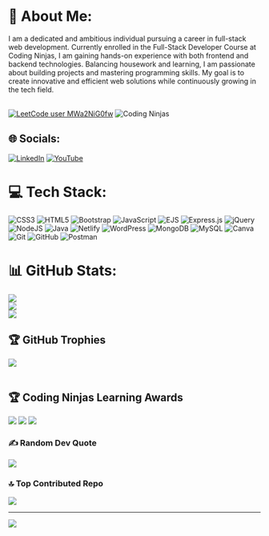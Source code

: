 <!--start of the code-->
# 💫 About Me:
I am a dedicated and ambitious individual pursuing a career in full-stack web development. Currently enrolled in the Full-Stack Developer Course at Coding Ninjas, I am gaining hands-on experience with both frontend and backend technologies. Balancing housework and learning, I am passionate about building projects and mastering programming skills. My goal is to create innovative and efficient web solutions while continuously growing in the tech field.<br><br>


[![LeetCode user MWa2NiG0fw](https://img.shields.io/badge/dynamic/json?style=for-the-badge&labelColor=black&color=%23ffa116&label=Solved&query=solvedOverTotal&url=https%3A%2F%2Fleetcode-badge.vercel.app%2Fapi%2Fusers%2FMWa2NiG0fw&logo=leetcode&logoColor=yellow)](https://leetcode.com/MWa2NiG0fw/) 
![Coding Ninjas](https://github.com/user-attachments/assets/6674950e-ef3d-4552-b321-1106c7718839)
<!--social links -->
## 🌐 Socials:
[![LinkedIn](https://img.shields.io/badge/LinkedIn-%230077B5.svg?logo=linkedin&logoColor=white)](https://linkedin.com/in/595sarita) [![YouTube](https://img.shields.io/badge/YouTube-%23FF0000.svg?logo=YouTube&logoColor=white)](https://youtube.com/@@avsar__) 

# 💻 Tech Stack:
![CSS3](https://img.shields.io/badge/css3-%231572B6.svg?style=for-the-badge&logo=css3&logoColor=white) ![HTML5](https://img.shields.io/badge/html5-%23E34F26.svg?style=for-the-badge&logo=html5&logoColor=white) ![Bootstrap](https://img.shields.io/badge/bootstrap-%238511FA.svg?style=for-the-badge&logo=bootstrap&logoColor=white) ![JavaScript](https://img.shields.io/badge/javascript-%23ED8B00.svg?style=for-the-badge&logo=openjdk&logoColor=white) ![EJS](https://img.shields.io/badge/ejs-%23B4CA65.svg?style=for-the-badge&logo=ejs&logoColor=black) ![Express.js](https://img.shields.io/badge/express.js-%23404d59.svg?style=for-the-badge&logo=express&logoColor=%2361DAFB) ![jQuery](https://img.shields.io/badge/jquery-%230769AD.svg?style=for-the-badge&logo=jquery&logoColor=white) ![NodeJS](https://img.shields.io/badge/node.js-6DA55F?style=for-the-badge&logo=node.js&logoColor=white) ![Java](https://img.shields.io/badge/java-%23ED8B00.svg?style=for-the-badge&logo=openjdk&logoColor=white) ![Netlify](https://img.shields.io/badge/netlify-%23000000.svg?style=for-the-badge&logo=netlify&logoColor=#00C7B7)  ![WordPress](https://img.shields.io/badge/WordPress-%23117AC9.svg?style=for-the-badge&logo=WordPress&logoColor=white) ![MongoDB](https://img.shields.io/badge/MongoDB-%234ea94b.svg?style=for-the-badge&logo=mongodb&logoColor=white) ![MySQL](https://img.shields.io/badge/mysql-4479A1.svg?style=for-the-badge&logo=mysql&logoColor=white) ![Canva](https://img.shields.io/badge/Canva-%2300C4CC.svg?style=for-the-badge&logo=Canva&logoColor=white) ![Git](https://img.shields.io/badge/git-%23F05033.svg?style=for-the-badge&logo=git&logoColor=white) ![GitHub](https://img.shields.io/badge/github-%23121011.svg?style=for-the-badge&logo=github&logoColor=white) ![Postman](https://img.shields.io/badge/Postman-FF6C37?style=for-the-badge&logo=postman&logoColor=white)

# 📊 GitHub Stats:
![](https://github-readme-stats.vercel.app/api?username=sarita595k&theme=dark&hide_border=false&include_all_commits=true&count_private=true)<br/>
![](https://github-readme-streak-stats.herokuapp.com/?user=sarita595k&theme=dark&hide_border=false)<br/>
![](https://github-readme-stats.vercel.app/api/top-langs/?username=sarita595k&theme=dark&hide_border=false&include_all_commits=true&count_private=true&layout=compact)


## 🏆 GitHub Trophies
![](https://github-profile-trophy.vercel.app/?username=sarita595k&theme=radical&no-frame=false&no-bg=true&margin-w=4) <br/><br/>

## 🏆 Coding Ninjas Learning Awards

![](https://files.codingninjas.in/streak-superstar-3-26984.svg)
![](https://files.codingninjas.in/diligent-developer-4-26990.svg)
![](https://files.codingninjas.in/leaderboard-legend-4-27003.svg)

### ✍️ Random Dev Quote
![](https://quotes-github-readme.vercel.app/api?type=horizontal&theme=radical)

### 🔝 Top Contributed Repo
![](https://github-contributor-stats.vercel.app/api?username=sarita595k&limit=5&theme=dark&combine_all_yearly_contributions=true)

---
[![](https://visitcount.itsvg.in/api?id=sarita595k&icon=5&color=0)](https://visitcount.itsvg.in)

<!-- Proudly created with GPRM ( https://gprm.itsvg.in ) -->
<!-- end of code -->
